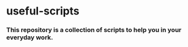 # useful-scripts

### This repository is a collection of scripts to help you in your everyday work.
